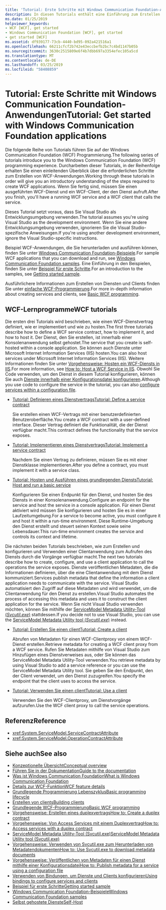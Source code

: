 ```yaml
---
title: 'Tutorial: Erste Schritte mit Windows Communication Foundation-Anwendungen'
description: In diesen Tutorials enthält eine Einführung zum Erstellen von WCF-Anwendungen.
ms.date: 01/25/2019
helpviewer_keywords:
- WCF [WCF], get started
- Windows Communication Foundation [WCF], get started
- get started [WCF]
ms.assetid: df939177-73cb-4440-bd95-092a421516a1
ms.openlocfilehash: 66211cfcf2b742e43eccbefb2bc7c4bd1147b05b
ms.sourcegitcommit: 3630c2515809e6f4b7dbb697a3354efec105a5cd
ms.translationtype: MT
ms.contentlocale: de-DE
ms.lasthandoff: 03/25/2019
ms.locfileid: "58408859"
---
```

# <a name="tutorial-get-started-with-windows-communication-foundation-applications"></a><span data-ttu-id="7608c-103">Tutorial: Erste Schritte mit Windows Communication Foundation-Anwendungen</span><span class="sxs-lookup"><span data-stu-id="7608c-103">Tutorial: Get started with Windows Communication Foundation applications</span></span>
<span data-ttu-id="7608c-104">Die folgende Reihe von Tutorials führen Sie auf der Windows Communication Foundation (WCF) Programmierung.</span><span class="sxs-lookup"><span data-stu-id="7608c-104">The following series of tutorials introduce you to the Windows Communication Foundation (WCF) programming experience.</span></span> <span data-ttu-id="7608c-105">Durcharbeiten dieser Tutorials, in der Reihenfolge erhalten Sie einen einleitenden Überblick über die erforderlichen Schritte zum Erstellen von WCF-Anwendungen.</span><span class="sxs-lookup"><span data-stu-id="7608c-105">Working through these tutorials in order will give you an introductory understanding of the steps required to create WCF applications.</span></span> <span data-ttu-id="7608c-106">Wenn Sie fertig sind, müssen Sie einen ausgeführten WCF-Dienst und ein WCF-Client, der den Dienst aufruft.</span><span class="sxs-lookup"><span data-stu-id="7608c-106">After you finish, you'll have a running WCF service and a WCF client that calls the service.</span></span> 

<span data-ttu-id="7608c-107">Dieses Tutorial setzt voraus, dass Sie Visual Studio als Entwicklungsumgebung verwenden.</span><span class="sxs-lookup"><span data-stu-id="7608c-107">The tutorial assumes you're using Visual Studio as the development environment.</span></span> <span data-ttu-id="7608c-108">Wenn Sie eine andere Entwicklungsumgebung verwenden, ignorieren Sie die Visual Studio-spezifische Anweisungen.</span><span class="sxs-lookup"><span data-stu-id="7608c-108">If you're using another development environment, ignore the Visual Studio-specific instructions.</span></span> 

<span data-ttu-id="7608c-109">Beispiel WCF-Anwendungen, die Sie herunterladen und ausführen können, finden Sie unter [Windows Communication Foundation-Beispiele](samples/index.md).</span><span class="sxs-lookup"><span data-stu-id="7608c-109">For sample WCF applications that you can download and run, see [Windows Communication Foundation samples](samples/index.md).</span></span> <span data-ttu-id="7608c-110">Eine Einführung in den Beispielen, finden Sie unter [Beispiel für erste Schritte](samples/getting-started-sample.md).</span><span class="sxs-lookup"><span data-stu-id="7608c-110">For an introduction to the samples, see [Getting started sample](samples/getting-started-sample.md).</span></span>

<span data-ttu-id="7608c-111">Ausführlichere Informationen zum Erstellen von Diensten und Clients finden Sie unter [einfache WCF-Programmierung](basic-wcf-programming.md).</span><span class="sxs-lookup"><span data-stu-id="7608c-111">For more in-depth information about creating services and clients, see [Basic WCF programming](basic-wcf-programming.md).</span></span>

## <a name="wcf-tutorials"></a><span data-ttu-id="7608c-112">WCF-Lernprogramme</span><span class="sxs-lookup"><span data-stu-id="7608c-112">WCF tutorials</span></span>

<span data-ttu-id="7608c-113">Die ersten drei Tutorials wird beschrieben, wie einen WCF-Dienstvertrag definiert, wie er implementiert und wie zu hosten.</span><span class="sxs-lookup"><span data-stu-id="7608c-113">The first three tutorials describe how to define a WCF service contract, how to implement it, and how to host it.</span></span> <span data-ttu-id="7608c-114">Der Dienst, den Sie erstellen, ist innerhalb einer Konsolenanwendung selbst gehostet.</span><span class="sxs-lookup"><span data-stu-id="7608c-114">The service that you create is self-hosted within a console application.</span></span> <span data-ttu-id="7608c-115">Sie können auch Dienste unter Microsoft Internet Information Services (IIS) hosten.</span><span class="sxs-lookup"><span data-stu-id="7608c-115">You can also host services under Microsoft Internet Information Services (IIS).</span></span> <span data-ttu-id="7608c-116">Weitere Informationen finden Sie unter [Vorgehensweise: Hosten ein WCF-Diensts in IIS](feature-details/how-to-host-a-wcf-service-in-iis.md).</span><span class="sxs-lookup"><span data-stu-id="7608c-116">For more information, see [How to: Host a WCF Service in IIS](feature-details/how-to-host-a-wcf-service-in-iis.md).</span></span> <span data-ttu-id="7608c-117">Obwohl Sie Code verwenden, um den Dienst in diesem Tutorial konfigurieren, können Sie auch [Dienste innerhalb einer Konfigurationsdatei konfigurieren](configuring-services-using-configuration-files.md).</span><span class="sxs-lookup"><span data-stu-id="7608c-117">Although you use code to configure the service in the tutorial, you can also [configure services within a configuration file](configuring-services-using-configuration-files.md).</span></span> 

- [<span data-ttu-id="7608c-118">Tutorial: Definieren eines Dienstvertrags</span><span class="sxs-lookup"><span data-stu-id="7608c-118">Tutorial: Define a service contract</span></span>](how-to-define-a-wcf-service-contract.md)

    <span data-ttu-id="7608c-119">Sie erstellen einen WCF-Vertrags mit einer benutzerdefinierten Benutzeroberfläche.</span><span class="sxs-lookup"><span data-stu-id="7608c-119">You create a WCF contract with a user-defined interface.</span></span> <span data-ttu-id="7608c-120">Dieser Vertrag definiert die Funktionalität, die der Dienst verfügbar macht.</span><span class="sxs-lookup"><span data-stu-id="7608c-120">This contract defines the functionality that the service exposes.</span></span>

- [<span data-ttu-id="7608c-121">Tutorial: Implementieren eines Dienstvertrags</span><span class="sxs-lookup"><span data-stu-id="7608c-121">Tutorial: Implement a service contract</span></span>](how-to-implement-a-wcf-contract.md)

    <span data-ttu-id="7608c-122">Nachdem Sie einen Vertrag zu definieren, müssen Sie es mit einer Dienstklasse implementieren.</span><span class="sxs-lookup"><span data-stu-id="7608c-122">After you define a contract, you must implement it with a service class.</span></span>

- [<span data-ttu-id="7608c-123">Tutorial: Hosten und Ausführen eines grundlegenden Diensts</span><span class="sxs-lookup"><span data-stu-id="7608c-123">Tutorial: Host and run a basic service</span></span>](how-to-host-and-run-a-basic-wcf-service.md)

    <span data-ttu-id="7608c-124">Konfigurieren Sie einen Endpunkt für den Dienst, und hosten Sie des Diensts in einer Konsolenanwendung.</span><span class="sxs-lookup"><span data-stu-id="7608c-124">Configure an endpoint for the service and host the service in a console application.</span></span> <span data-ttu-id="7608c-125">Für einen Dienst aktiviert wird müssen Sie konfigurieren und hosten Sie es in einer Laufzeitumgebung.</span><span class="sxs-lookup"><span data-stu-id="7608c-125">For a service to become active, you must configure it and host it within a run-time environment.</span></span> <span data-ttu-id="7608c-126">Diese Runtime-Umgebung den Dienst erstellt und steuert seinen Kontext sowie seine Lebensdauer.</span><span class="sxs-lookup"><span data-stu-id="7608c-126">This run-time environment creates the service and controls its context and lifetime.</span></span>

<span data-ttu-id="7608c-127">Die nächsten beiden Tutorials beschrieben, wie zum Erstellen und konfigurieren und Verwenden einer Clientanwendung zum Aufrufen des Diensts durch die Vorgänge verfügbar macht.</span><span class="sxs-lookup"><span data-stu-id="7608c-127">The next two tutorials describe how to create, configure, and use a client application to call the operations the service exposes.</span></span> <span data-ttu-id="7608c-128">Dienste veröffentlichen Metadaten, die die Informationen definieren, über die eine Clientanwendung mit dem Dienst kommuniziert.</span><span class="sxs-lookup"><span data-stu-id="7608c-128">Services publish metadata that define the information a client application needs to communicate with the service.</span></span> <span data-ttu-id="7608c-129">Visual Studio automatisiert den Zugriff auf diese Metadaten und wird verwendet, um die Clientanwendung für den Dienst zu erstellen.</span><span class="sxs-lookup"><span data-stu-id="7608c-129">Visual Studio automates the process of accessing this metadata and uses it to construct the client application for the service.</span></span> <span data-ttu-id="7608c-130">Wenn Sie nicht Visual Studio verwenden möchten, können Sie mithilfe der [ServiceModel Metadata Utility-Tool (*Svcutil.exe*)](servicemodel-metadata-utility-tool-svcutil-exe.md) stattdessen.</span><span class="sxs-lookup"><span data-stu-id="7608c-130">If you decide not to use Visual Studio, you can use the [ServiceModel Metadata Utility tool (*Svcutil.exe*)](servicemodel-metadata-utility-tool-svcutil-exe.md) instead.</span></span>

- [<span data-ttu-id="7608c-131">Tutorial: Erstellen Sie einen client</span><span class="sxs-lookup"><span data-stu-id="7608c-131">Tutorial: Create a client</span></span>](how-to-create-a-wcf-client.md)

    <span data-ttu-id="7608c-132">Abrufen von Metadaten für einen WCF-Clientproxy von einem WCF-Dienst erstellen.</span><span class="sxs-lookup"><span data-stu-id="7608c-132">Retrieve metadata for creating a WCF client proxy from a WCF service.</span></span> <span data-ttu-id="7608c-133">Rufen Sie Metadaten mithilfe von Visual Studio zum Hinzufügen eines Dienstverweises aus, oder Sie können das ServiceModel Metadata Utility-Tool verwenden.</span><span class="sxs-lookup"><span data-stu-id="7608c-133">You retrieve metadata by using Visual Studio to add a service reference or you can use the ServiceModel Metadata Utility tool.</span></span> <span data-ttu-id="7608c-134">Sie geben Sie den Endpunkt, den der Client verwendet, um den Dienst zuzugreifen.</span><span class="sxs-lookup"><span data-stu-id="7608c-134">You specify the endpoint that the client uses to access the service.</span></span>

- [<span data-ttu-id="7608c-135">Tutorial: Verwenden Sie einen client</span><span class="sxs-lookup"><span data-stu-id="7608c-135">Tutorial: Use a client</span></span>](how-to-use-a-wcf-client.md)

    <span data-ttu-id="7608c-136">Verwenden Sie den WCF-Clientproxy, um Dienstvorgänge aufzurufen.</span><span class="sxs-lookup"><span data-stu-id="7608c-136">Use the WCF client proxy to call the service operations.</span></span>

## <a name="reference"></a><span data-ttu-id="7608c-137">Referenz</span><span class="sxs-lookup"><span data-stu-id="7608c-137">Reference</span></span>

- <xref:System.ServiceModel.ServiceContractAttribute>
- <xref:System.ServiceModel.OperationContractAttribute>

## <a name="see-also"></a><span data-ttu-id="7608c-138">Siehe auch</span><span class="sxs-lookup"><span data-stu-id="7608c-138">See also</span></span>

- [<span data-ttu-id="7608c-139">Konzeptionelle Übersicht</span><span class="sxs-lookup"><span data-stu-id="7608c-139">Conceptual overview</span></span>](conceptual-overview.md)
- [<span data-ttu-id="7608c-140">Führen Sie in der Dokumentation</span><span class="sxs-lookup"><span data-stu-id="7608c-140">Guide to the documentation</span></span>](guide-to-the-documentation.md)
- [<span data-ttu-id="7608c-141">Was ist Windows Communication Foundation</span><span class="sxs-lookup"><span data-stu-id="7608c-141">What is Windows Communication Foundation</span></span>](whats-wcf.md)
- [<span data-ttu-id="7608c-142">Details zur WCF-Funktion</span><span class="sxs-lookup"><span data-stu-id="7608c-142">WCF feature details</span></span>](feature-details/index.md)
- [<span data-ttu-id="7608c-143">Grundlegende Programmierung Lebenszyklus</span><span class="sxs-lookup"><span data-stu-id="7608c-143">Basic programming lifecycle</span></span>](basic-programming-lifecycle.md)
- [<span data-ttu-id="7608c-144">Erstellen von clients</span><span class="sxs-lookup"><span data-stu-id="7608c-144">Building clients</span></span>](building-clients.md)
- [<span data-ttu-id="7608c-145">Grundlegende WCF-Programmierung</span><span class="sxs-lookup"><span data-stu-id="7608c-145">Basic WCF programming</span></span>](basic-wcf-programming.md)
- [<span data-ttu-id="7608c-146">Vorgehensweise: Erstellen eines duplexvertrags</span><span class="sxs-lookup"><span data-stu-id="7608c-146">How to: Create a duplex contract</span></span>](feature-details/how-to-create-a-duplex-contract.md)
- [<span data-ttu-id="7608c-147">Vorgehensweise: Von Access Services mit einem Duplexvertrag</span><span class="sxs-lookup"><span data-stu-id="7608c-147">How to: Access services with a duplex contract</span></span>](feature-details/how-to-access-services-with-a-duplex-contract.md)
- [<span data-ttu-id="7608c-148">ServiceModel Metadata Utility-Tool (Svcutil.exe)</span><span class="sxs-lookup"><span data-stu-id="7608c-148">ServiceModel Metadata Utility tool (Svcutil.exe)</span></span>](servicemodel-metadata-utility-tool-svcutil-exe.md)
- [<span data-ttu-id="7608c-149">Vorgehensweise: Verwenden von Svcutil.exe zum Herunterladen von Metadatendokumenten</span><span class="sxs-lookup"><span data-stu-id="7608c-149">How to: Use Svcutil.exe to download metadata documents</span></span>](feature-details/how-to-use-svcutil-exe-to-download-metadata-documents.md)
- [<span data-ttu-id="7608c-150">Vorgehensweise: Veröffentlichen von Metadaten für einen Dienst mithilfe einer Konfigurationsdatei</span><span class="sxs-lookup"><span data-stu-id="7608c-150">How to: Publish metadata for a service using a configuration file</span></span>](feature-details/how-to-publish-metadata-for-a-service-using-a-configuration-file.md)
- [<span data-ttu-id="7608c-151">Verwenden von Bindungen, um Dienste und Clients konfigurieren</span><span class="sxs-lookup"><span data-stu-id="7608c-151">Using bindings to configure services and clients</span></span>](using-bindings-to-configure-services-and-clients.md)
- [<span data-ttu-id="7608c-152">Beispiel für erste Schritte</span><span class="sxs-lookup"><span data-stu-id="7608c-152">Getting started sample</span></span>](samples/getting-started-sample.md)
- [<span data-ttu-id="7608c-153">Windows Communication Foundation-Beispiele</span><span class="sxs-lookup"><span data-stu-id="7608c-153">Windows Communication Foundation samples</span></span>](samples/index.md)
- [<span data-ttu-id="7608c-154">Selbst gehostete Dienste</span><span class="sxs-lookup"><span data-stu-id="7608c-154">Self-Host</span></span>](samples/self-host.md)


